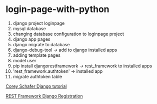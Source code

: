 # login-page-with-python

1. django project loginpage
2. mysql database
3. changing database configuration to loginpage project
4. django app pages
5. django migrate to database
6. django-debug-tool -> add to django installed apps
7. adding template pages
8. model user
9. pip install djangorestframework -> rest_framework to installed apps
10. 'rest_framework.authtoken' -> installed app
11. migrate authtoken table



[Corey Schafer Django tutorial](https://www.youtube.com/playlist?list=PL-osiE80TeTtoQCKZ03TU5fNfx2UY6U4p)

[REST Framework Django Registration](https://www.codersarts.com/post/how-to-create-register-and-login-api-using-django-rest-framework-and-token-authentication)
